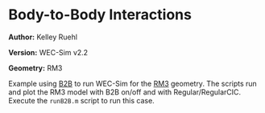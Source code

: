 # Body-to-Body Interactions

**Author:**  	Kelley Ruehl

**Version:** 	WEC-Sim v2.2

**Geometry:**	RM3

Example using [B2B](http://wec-sim.github.io/WEC-Sim/features.html#body-to-body-interactions) to run WEC-Sim for the [RM3](http://wec-sim.github.io/WEC-Sim/tutorials.html#two-body-point-absorber-rm3) geometry. The scripts run and plot the RM3 model with B2B on/off and with Regular/RegularCIC. Execute the `runB2B.m` script to run this case. 

